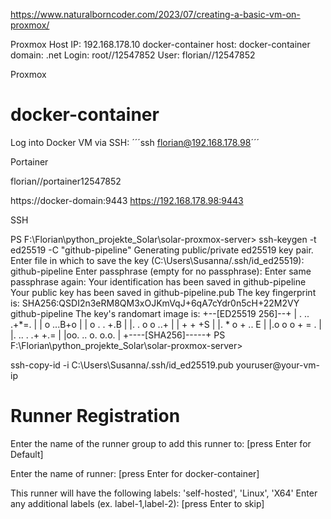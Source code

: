 https://www.naturalborncoder.com/2023/07/creating-a-basic-vm-on-proxmox/

Proxmox Host IP: 192.168.178.10
docker-container
 host: docker-container
 domain: .net
 Login:
    root//12547852
    User: florian//12547852 


Proxmox


# docker-container

Log into Docker VM via SSH: 
    ´´´ssh florian@192.168.178.98´´´


Portainer

florian//portainer12547852


https://docker-domain:9443
https://192.168.178.98:9443



SSH

PS F:\Florian\python_projekte_Solar\solar-proxmox-server> ssh-keygen -t ed25519 -C "github-pipeline"
Generating public/private ed25519 key pair.
Enter file in which to save the key (C:\Users\Susanna/.ssh/id_ed25519): github-pipeline
Enter passphrase (empty for no passphrase): 
Enter same passphrase again: 
Your identification has been saved in github-pipeline
Your public key has been saved in github-pipeline.pub
The key fingerprint is:
SHA256:QSDI2n3eRM8QM3xOJKmVqJ+6qA7cYdr0n5cH+22M2VY github-pipeline
The key's randomart image is:
+--[ED25519 256]--+
| . .. .+*=.      |
|  o  ...B+o      |
| o . . +.B       |
|. . o o ..+      |
|   + + +S        |
|. * o + ..     E |
|.o o o    + = .  |
|.  .. . .+ +.=   |
|oo. .. o. o.o.   |
+----[SHA256]-----+
PS F:\Florian\python_projekte_Solar\solar-proxmox-server> 


ssh-copy-id -i C:\Users\Susanna/.ssh/id_ed25519.pub youruser@your-vm-ip


# Runner Registration

Enter the name of the runner group to add this runner to: [press Enter for Default] 

Enter the name of runner: [press Enter for docker-container]

This runner will have the following labels: 'self-hosted', 'Linux', 'X64'
Enter any additional labels (ex. label-1,label-2): [press Enter to skip]